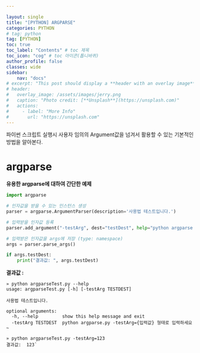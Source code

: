 ```yaml
---

layout: single
title: "[PYTHON] ARGPARSE"
categories: PYTHON
# tag: python
tag: [PYTHON]
toc: true
toc_label: "Contents" # toc 제목
toc_icon: "cog" # toc 아이콘(톱니바퀴)
author_profile: false
classes: wide
sidebar:
    nav: "docs"
# excerpt: "This post should display a **header with an overlay image**, if the theme supports it."
# header:
#   overlay_image: /assets/images/jerry.png
#   caption: "Photo credit: [**Unsplash**](https://unsplash.com)"
#   actions:
#     - label: "More Info"
#       url: "https://unsplash.com"
---
```




파이썬 스크립트 실행시 사용자 임의의 Argument값을 넘겨서 활용할 수 있는 기본적인 방법을 알아본다.



# argparse



**유용한 argparse에 대하여 간단한 예제**

```python
import argparse

# 인자값을 받을 수 있는 인스턴스 생성
parser = argparse.ArgumentParser(description='사용법 테스트입니다.')

# 입력받을 인자값 등록
parser.add_argument("-testArg", dest="testDest", help="python argparse.py -testArg={입력값} 형태로 입력하세요~")

# 입력받은 인자값을 args에 저장 (type: namespace)
args = parser.parse_args()

if args.testDest:
    print("결과값: ", args.testDest)
```

**결과값 :**

```shell
» python argparseTest.py --help
usage: argparseTest.py [-h] [-testArg TESTDEST]

사용법 테스트입니다.

optional arguments:
  -h, --help         show this help message and exit
  -testArg TESTDEST  python argparse.py -testArg={입력값} 형태로 입력하세요~
```

```shell
» python argparseTest.py -testArg=123
결과값:  123`
```







